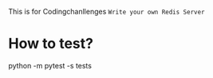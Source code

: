 This is for Codingchanllenges `Write your own Redis Server`

# How to test?
python -m pytest -s tests